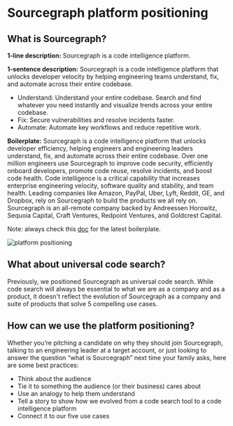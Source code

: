 # Sourcegraph platform positioning

## What is Sourcegraph?

**1-line description:** Sourcegraph is a code intelligence platform.

**1-sentence description:** Sourcegraph is a code intelligence platform that unlocks developer velocity by helping engineering teams understand, fix, and automate across their entire codebase.

- Understand: Understand your entire codebase. Search and find whatever you need instantly and visualize trends across your entire codebase.
- Fix: Secure vulnerabilities and resolve incidents faster.
- Automate: Automate key workflows and reduce repetitive work.

**Boilerplate:** Sourcegraph is a code intelligence platform that unlocks developer efficiency, helping engineers and engineering leaders understand, fix, and automate across their entire codebase. Over one million engineers use Sourcegraph to improve code security, efficiently onboard developers, promote code reuse, resolve incidents, and boost code health. Code intelligence is a critical capability that increases enterprise engineering velocity, software quality and stability, and team health. Leading companies like Amazon, PayPal, Uber, Lyft, Reddit, GE, and Dropbox, rely on Sourcegraph to build the products we all rely on. Sourcegraph is an all-remote company backed by Andreessen Horowitz, Sequoia Capital, Craft Ventures, Redpoint Ventures, and Goldcrest Capital.

Note: always check this [doc](https://docs.google.com/document/d/1jvE52dR4wsOhbKnJTghb0cHo-XdtWKF6ghPRZ4FWl1M/edit#) for the latest boilerplate. 

![platform positioning](https://storage.googleapis.com/sourcegraph-assets/Platform%20positioning.png)

## What about universal code search?

Previously, we positioned Sourcegraph as universal code search. While code search will always be essential to what we are as a company and as a product, it doesn't reflect the evolution of Sourcegraph as a company and suite of products that solve 5 compelling use cases.

## How can we use the platform positioning?

Whether you’re pitching a candidate on why they should join Sourcegraph, talking to an engineering leader at a target account, or just looking to answer the question “what is Sourcegraph” next time your family asks, here are some best practices:

- Think about the audience
- Tie it to something the audience (or their business) cares about
- Use an analogy to help them understand
- Tell a story to show how we evolved from a code search tool to a code intelligence platform
- Connect it to our five use cases
